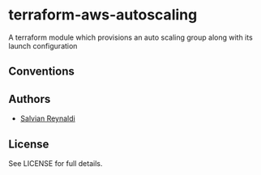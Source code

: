 # terraform-aws-autoscaling
A terraform module which provisions an auto scaling group along with its launch configuration

## Conventions


## Authors
  - [Salvian Reynaldi](https://github.com/salvianreynaldi)

## License

See LICENSE for full details.
